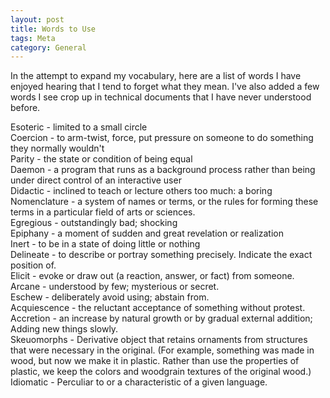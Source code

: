 ```yaml
---
layout: post
title: Words to Use
tags: Meta
category: General
---
```


In the attempt to expand my vocabulary, here are a list of words I have enjoyed hearing that I tend to forget what they mean. I've also added a few words I see crop up in technical documents that I have never understood before.

Esoteric - limited to a small circle  
Coercion - to arm-twist, force, put pressure on someone to do something they normally wouldn't  
Parity - the state or condition of being equal  
Daemon - a program that runs as a background process rather than being under direct control of an interactive user  
Didactic - inclined to teach or lecture others too much: a boring  
Nomenclature - a system of names or terms, or the rules for forming these terms in a particular field of arts or sciences.  
Egregious - outstandingly bad; shocking  
Epiphany - a moment of sudden and great revelation or realization  
Inert - to be in a state of doing little or nothing  
Delineate - to describe or portray something precisely. Indicate the exact position of.  
Elicit - evoke or draw out (a reaction, answer, or fact) from someone.  
Arcane - understood by few; mysterious or secret.  
Eschew - deliberately avoid using; abstain from.  
Acquiescence - the reluctant acceptance of something without protest.  
Accretion - an increase by natural growth or by gradual external addition; Adding new things slowly.  
Skeuomorphs - Derivative object that retains ornaments from structures that were necessary in the original. (For example, something was made in wood, but now we make it in plastic. Rather than use the properties of plastic, we keep the colors and woodgrain textures of the original wood.)  
Idiomatic - Perculiar to or a characteristic of a given language.  
